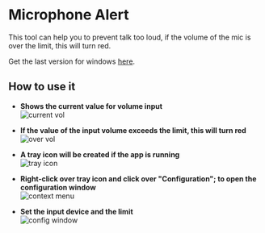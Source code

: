 # Microphone Alert

This tool can help you to prevent talk too loud, if the volume of the mic is over the limit, this will turn red.

Get the last version for windows [here][1].

## How to use it

+ **Shows the current value for volume input**<br/>
![current vol][vol]

+ **If the value of the input volume exceeds the limit, this will turn red** <br/>
![over vol][over]

+ **A tray icon will be created if the app is running**<br>
![tray icon][tray]

+ **Right-click over tray icon and click over "Configuration"; to open the configuration window** <br>
![context menu][menu]

+ **Set the input device and the limit**<br>
![config window][config]

[1]: https://github.com/Tecnologer/MicrophoneAlert/releases
[vol]:https://user-images.githubusercontent.com/8458967/79699880-d1b09e00-8257-11ea-8b9a-8bae7b1264df.png
[over]: https://user-images.githubusercontent.com/8458967/79699931-15a3a300-8258-11ea-8370-c19fa2d3bdf0.png
[tray]: https://user-images.githubusercontent.com/8458967/79700017-8e0a6400-8258-11ea-963e-77420c91a04a.png
[menu]: https://user-images.githubusercontent.com/8458967/79700064-d9247700-8258-11ea-840d-c958d2d8e66a.png
[config]: https://user-images.githubusercontent.com/8458967/79700086-feb18080-8258-11ea-8eda-a1e6e78052fa.png